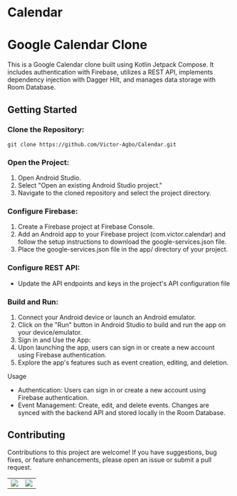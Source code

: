# Calendar

# Google Calendar Clone

This is a Google Calendar clone built using Kotlin Jetpack Compose. It includes authentication with
Firebase, utilizes a REST API, implements dependency injection with Dagger Hilt, and manages data
storage with Room Database.

## Getting Started

### Clone the Repository:

`git clone https://github.com/Victor-Agbo/Calendar.git`

### Open the Project:

1. Open Android Studio.
2. Select "Open an existing Android Studio project."
3. Navigate to the cloned repository and select the project directory.

### Configure Firebase:

1. Create a Firebase project at Firebase Console.
2. Add an Android app to your Firebase project (com.victor.calendar) and follow the setup
   instructions to download the google-services.json file.
3. Place the google-services.json file in the app/ directory of your project.

### Configure REST API:

- Update the API endpoints and keys in the project's API configuration file

### Build and Run:

1. Connect your Android device or launch an Android emulator.
2. Click on the "Run" button in Android Studio to build and run the app on your device/emulator.
3. Sign in and Use the App:
4. Upon launching the app, users can sign in or create a new account using Firebase authentication.
5. Explore the app's features such as event creation, editing, and deletion.

Usage

- Authentication: Users can sign in or create a new account using Firebase authentication.
- Event Management: Create, edit, and delete events. Changes are synced with the backend API and
  stored locally in the Room Database.

## Contributing

Contributions to this project are welcome! If you have suggestions, bug fixes, or feature
enhancements, please open an issue or submit a pull request.

|                                                                                                                                                                   |                                                                                                                                                                   |
|:-----------------------------------------------------------------------------------------------------------------------------------------------------------------:|:-----------------------------------------------------------------------------------------------------------------------------------------------------------------:|
| ![](https://media.licdn.com/dms/image/D4D22AQGl7UJGnvtqyA/feedshare-shrink_800/0/1710528271539?e=1714608000&v=beta&t=CTWKrYH--2z9DI-dBCqGvYsR2kNFyNyrxKAfXImtszo) | ![](https://media.licdn.com/dms/image/D4D22AQGE7eyeW2KnFg/feedshare-shrink_800/0/1710528272525?e=1714608000&v=beta&t=11JTzGmjaFYNE2pY9uUU_5ztAKQ-qGSA9wXa_k9Aims) |
